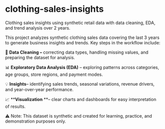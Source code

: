 # clothing-sales-insights
Clothing sales insights using synthetic retail data with data cleaning, EDA, and trend analysis over 2 years.

This project analyzes synthetic clothing sales data covering the last 3 years to generate business insights and trends.
Key steps in the workflow include:

🧹 **Data Cleaning –** correcting data types, handling missing values, and preparing the dataset for analysis.

📊 **Exploratory Data Analysis (EDA)** – exploring patterns across categories, age groups, store regions, and payment modes.

💡 **Insights**– identifying sales trends, seasonal variations, revenue drivers, and year-over-year performance.

📈 ****Visualization** **– clear charts and dashboards for easy interpretation of results.

⚠ Note: This dataset is synthetic and created for learning, practice, and demonstration purposes only.
